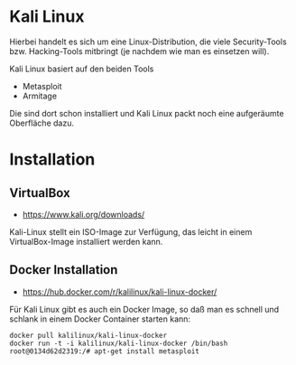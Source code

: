 # Kali Linux
Hierbei handelt es sich um eine Linux-Distribution, die viele Security-Tools bzw. Hacking-Tools mitbringt (je nachdem wie man es einsetzen will).

Kali Linux basiert auf den beiden Tools

* Metasploit
* Armitage

Die sind dort schon installiert und Kali Linux packt noch eine aufgeräumte Oberfläche dazu.

# Installation
## VirtualBox
* https://www.kali.org/downloads/

Kali-Linux stellt ein ISO-Image zur Verfügung, das leicht in einem VirtualBox-Image installiert werden kann.

## Docker Installation
* https://hub.docker.com/r/kalilinux/kali-linux-docker/

Für Kali Linux gibt es auch ein Docker Image, so daß man es schnell und schlank in einem Docker Container starten kann:

```
docker pull kalilinux/kali-linux-docker
docker run -t -i kalilinux/kali-linux-docker /bin/bash
root@0134d62d2319:/# apt-get install metasploit
```
